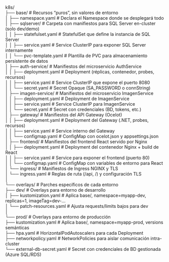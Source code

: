 k8s/  
├── base/                              # Recursos “puros”, sin valores de entorno  
│   ├── namespace.yaml                 # Declara el Namespace donde se desplegará todo  
│   ├── sqlserver/                     # Carpeta con manifiestos para SQL Server en-cluster (solo dev/demo)  
│   │   ├── statefulset.yaml           # StatefulSet que define la instancia de SQL Server  
│   │   ├── service.yaml               # Service ClusterIP para exponer SQL Server internamente  
│   │   └── pvc-template.yaml          # Plantilla de PVC para almacenamiento persistente de datos  
│   ├── auth-service/                  # Manifiestos del microservicio AuthService  
│   │   ├── deployment.yaml            # Deployment (réplicas, contenedor, probes, recursos)  
│   │   ├── service.yaml               # Service ClusterIP que expone el puerto 8080  
│   │   └── secret.yaml                # Secret Opaque (SA_PASSWORD o connString)  
│   ├── imagen-service/                # Manifiestos del microservicio ImagenService  
│   │   ├── deployment.yaml            # Deployment de ImagenService  
│   │   ├── service.yaml               # Service ClusterIP para ImagenService  
│   │   └── secret.yaml                # Secret con credenciales (BD, tokens, etc.)  
│   ├── gateway/                       # Manifiestos del API Gateway (Ocelot)  
│   │   ├── deployment.yaml            # Deployment del Gateway (.NET, probes, recursos)  
│   │   ├── service.yaml               # Service interno del Gateway  
│   │   └── configmap.yaml             # ConfigMap con ocelot.json y appsettings.json  
│   ├── frontend/                      # Manifiestos del frontend React servido por Nginx  
│   │   ├── deployment.yaml            # Deployment del contenedor Nginx + build de React  
│   │   ├── service.yaml               # Service para exponer el frontend (puerto 80)  
│   │   └── configmap.yaml             # ConfigMap con variables de entorno para React  
│   └── ingress/                       # Manifiestos de Ingress NGINX y TLS  
│       └── ingress.yaml               # Reglas de ruta (/api, /) y configuración TLS  
│  
└── overlays/                          # Parches específicos de cada entorno  
    ├── dev/                           # Overlays para entorno de desarrollo  
    │   ├── kustomization.yaml         # Aplica base/, namespace=myapp-dev, replicas=1, imageTag=dev-…  
    │   └── patch-resources.yaml       # Ajusta requests/limits bajos para dev  
    │  
    └── prod/                          # Overlays para entorno de producción  
        ├── kustomization.yaml         # Aplica base/, namespace=myapp-prod, versions semánticas  
        ├── hpa.yaml                   # HorizontalPodAutoscalers para cada Deployment  
        ├── networkpolicy.yaml         # NetworkPolicies para aislar comunicación intra-cluster  
        └── external-db-secret.yaml    # Secret con credenciales de BD gestionada (Azure SQL/RDS)
